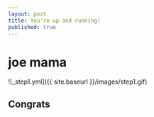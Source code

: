 ```yaml
---
layout: post
title: You're up and running!
published: true
---
```

# joe mama

![_step1.yml]({{ site.baseurl }}/images/step1.gif)

## Congrats
